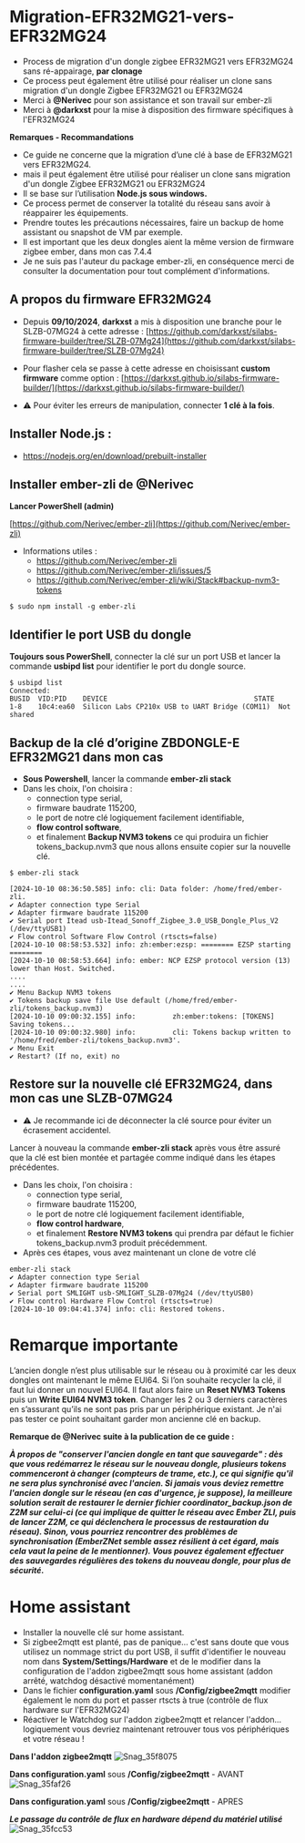 # Migration-EFR32MG21-vers-EFR32MG24
- Process de migration d'un dongle zigbee EFR32MG21 vers EFR32MG24 sans ré-appairage, **par clonage**
- Ce process peut également être utilisé pour réaliser un clone sans migration d'un dongle Zigbee EFR32MG21 ou EFR32MG24 
- Merci à **@Nerivec** pour son assistance et son travail sur ember-zli
- Merci à **@darkxst** pour la mise à disposition des firmware spécifiques à l'EFR32MG24

**Remarques - Recommandations**

- Ce guide ne concerne que la migration d’une clé à base de EFR32MG21 vers EFR32MG24.
- mais il peut également être utilisé pour réaliser un clone sans migration d'un dongle Zigbee EFR32MG21 ou EFR32MG24 
- Il se base sur l’utilisation **Node.js sous windows.**
- Ce process permet de conserver la totalité du réseau sans avoir à réappairer les équipements.
- Prendre toutes les précautions nécessaires, faire un backup de home assistant ou snapshot de VM par exemple.
- Il est important que les deux dongles aient la même version de firmware zigbee ember, dans mon cas 7.4.4
- Je ne suis pas l'auteur du package ember-zli, en conséquence merci de consulter la documentation pour tout complément d'informations.

## A propos du firmware EFR32MG24

- Depuis **09/10/2024**, **darkxst** a mis à disposition une branche pour le SLZB-07MG24 à cette adresse :
[https://github.com/darkxst/silabs-firmware-builder/tree/SLZB-07Mg24](https://github.com/darkxst/silabs-firmware-builder/tree/SLZB-07Mg24)

- Pour flasher cela se passe à cette adresse en choisissant **custom firmware** comme option :
[https://darkxst.github.io/silabs-firmware-builder/](https://darkxst.github.io/silabs-firmware-builder/)

- ⚠ Pour éviter les erreurs de manipulation, connecter **1 clé à la fois**.

## Installer Node.js :

- https://nodejs.org/en/download/prebuilt-installer
  
## Installer ember-zli de @Nerivec

 **Lancer PowerShell (admin)**

[https://github.com/Nerivec/ember-zli](https://github.com/Nerivec/ember-zli)

- Informations utiles :
  * https://github.com/Nerivec/ember-zli
  * https://github.com/Nerivec/ember-zli/issues/5
  * https://github.com/Nerivec/ember-zli/wiki/Stack#backup-nvm3-tokens

```
$ sudo npm install -g ember-zli
```

## Identifier le port USB du dongle

**Toujours sous PowerShell**, connecter la clé sur un port USB et lancer la commande **usbipd list** pour identifier le port du dongle source.
```
$ usbipd list
Connected:
BUSID  VID:PID    DEVICE                                    STATE
1-8    10c4:ea60  Silicon Labs CP210x USB to UART Bridge (COM11)  Not shared
```

## Backup de la clé d’origine ZBDONGLE-E EFR32MG21 dans mon cas

- **Sous Powershell**, lancer la commande **ember-zli stack**
- Dans les choix, l'on choisira :
  * connection type serial,
  * firmware baudrate 115200,
  * le port de notre clé logiquement facilement identifiable,
  * **flow control software**,
  * et finalement **Backup NVM3 tokens** ce qui produira un fichier tokens_backup.nvm3 que nous allons ensuite copier sur la nouvelle clé.

```
$ ember-zli stack

[2024-10-10 08:36:50.585] info: cli: Data folder: /home/fred/ember-zli.
✔ Adapter connection type Serial
✔ Adapter firmware baudrate 115200
✔ Serial port Itead usb-Itead_Sonoff_Zigbee_3.0_USB_Dongle_Plus_V2 (/dev/ttyUSB1)
✔ Flow control Software Flow Control (rtscts=false)
[2024-10-10 08:58:53.532] info: zh:ember:ezsp: ======== EZSP starting ========
[2024-10-10 08:58:53.664] info: ember: NCP EZSP protocol version (13) lower than Host. Switched.
....
....
✔ Menu Backup NVM3 tokens
✔ Tokens backup save file Use default (/home/fred/ember-zli/tokens_backup.nvm3)
[2024-10-10 09:00:32.155] info:         zh:ember:tokens: [TOKENS] Saving tokens...
[2024-10-10 09:00:32.980] info:         cli: Tokens backup written to '/home/fred/ember-zli/tokens_backup.nvm3'.
✔ Menu Exit
✔ Restart? (If no, exit) no
```

## Restore sur la nouvelle clé EFR32MG24, dans mon cas une SLZB-07MG24
- ⚠ Je recommande ici de déconnecter la clé source pour éviter un écrasement accidentel.

Lancer à nouveau la commande **ember-zli stack** après vous être assuré que la clé est bien montée et partagée comme indiqué dans les étapes précédentes.
- Dans les choix, l'on choisira :
  * connection type serial,
  * firmware baudrate 115200,
  * le port de notre clé logiquement facilement identifiable,
  * **flow control hardware**,
  * et finalement **Restore NVM3 tokens** qui prendra par défaut le fichier tokens_backup.nvm3 produit précédemment.
- Après ces étapes, vous avez maintenant un clone de votre clé

```
ember-zli stack
✔ Adapter connection type Serial
✔ Adapter firmware baudrate 115200
✔ Serial port SMLIGHT usb-SMLIGHT_SLZB-07Mg24 (/dev/ttyUSB0)
✔ Flow control Hardware Flow Control (rtscts=true)
[2024-10-10 09:04:41.374] info: cli: Restored tokens.
```

# **Remarque importante**
L’ancien dongle n’est plus utilisable sur le réseau ou à proximité car les deux dongles ont maintenant le même EUI64.
Si l’on souhaite recycler la clé, il faut lui donner un nouvel EUI64. Il faut alors faire un **Reset NVM3 Tokens** puis un **Write EUI64 NVM3 token**. Changer les 2 ou 3 derniers caractères en s’assurant qu’ils ne sont pas pris par un périphérique existant. Je n'ai pas tester ce point souhaitant garder mon ancienne clé en backup.

**Remarque de @Nerivec suite à la publication de ce guide :** 

***À propos de "conserver l'ancien dongle en tant que sauvegarde" : dès que vous redémarrez le réseau sur le nouveau dongle, plusieurs tokens commenceront à changer (compteurs de trame, etc.), ce qui signifie qu'il ne sera plus synchronisé avec l'ancien. Si jamais vous deviez remettre l'ancien dongle sur le réseau (en cas d'urgence, je suppose), la meilleure solution serait de restaurer le dernier fichier **coordinator_backup.json** de Z2M sur celui-ci (ce qui implique de quitter le réseau avec Ember ZLI, puis de lancer Z2M, ce qui déclenchera le processus de restauration du réseau). Sinon, vous pourriez rencontrer des problèmes de synchronisation (EmberZNet semble assez résilient à cet égard, mais cela vaut la peine de le mentionner). Vous pouvez également effectuer des sauvegardes régulières des tokens du nouveau dongle, pour plus de sécurité.***

# **Home assistant**
* Installer la nouvelle clé sur home assistant.
* Si zigbee2mqtt est planté, pas de panique... c'est sans doute que vous utilisez un nommage strict du port USB, il suffit d'identifier le nouveau nom dans **System/Settings/Hardware** et de le modifier dans la configuration de l'addon zigbee2mqtt sous home assistant (addon arrêté, watchdog désactivé momentanément)
* Dans le fichier **configuration.yaml** sous **/Config/zigbee2mqtt** modifier également le nom du port et passer rtscts à true (contrôle de flux hardware sur l'EFR32MG24)
* Réactiver le Watchdog sur l'addon zigbee2mqtt et relancer l'addon... logiquement vous devriez maintenant retrouver tous vos périphériques et votre réseau !

**Dans l'addon zigbee2mqtt**
![Snag_35f8075](https://github.com/user-attachments/assets/593b9f1b-2ff3-48fa-b7ae-aa84b1f09fd7)

**Dans configuration.yaml** sous **/Config/zigbee2mqtt** - AVANT
![Snag_35faf26](https://github.com/user-attachments/assets/3c198de5-137f-4ec0-b5a5-a16fed59d617)

**Dans configuration.yaml** sous **/Config/zigbee2mqtt** - APRES

***Le passage du contrôle de flux en hardware dépend du matériel utilisé***
![Snag_35fcc53](https://github.com/user-attachments/assets/f28bcb33-b0ac-4d8f-b84b-ac3259f95cc6)

